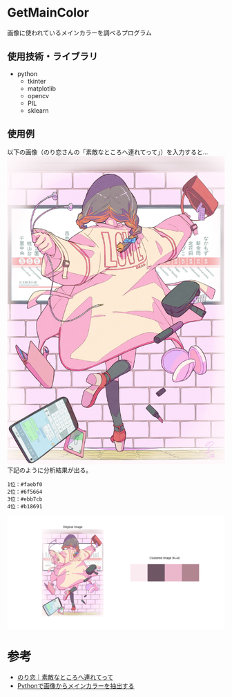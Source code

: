 # GetMainColor
画像に使われているメインカラーを調べるプログラム

## 使用技術・ライブラリ
- python
  - tkinter
  - matplotlib
  - opencv
  - PIL
  - sklearn
 
## 使用例
以下の画像（のり恋さんの「素敵なところへ連れてって」）を入力すると...
![input](./input.jpg)
下記のように分析結果が出る。

```
1位：#faebf0
2位：#6f5664
3位：#ebb7cb
4位：#b18691
```
![output](output.png)


# 参考
- [のり恋｜素敵なところへ連れてって](https://www.pixiv.net/artworks/91897879)
- [Pythonで画像からメインカラーを抽出する](https://qiita.com/simonritchie/items/396112fb8a10702a3644)
